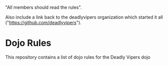  "All members should read the rules".

Also include a link back to the deadlyvipers organization which started it all ("https://github.com/deadlyvipers").


Dojo Rules
==========

This repository contains a list of dojo rules for the Deadly Vipers dojo


